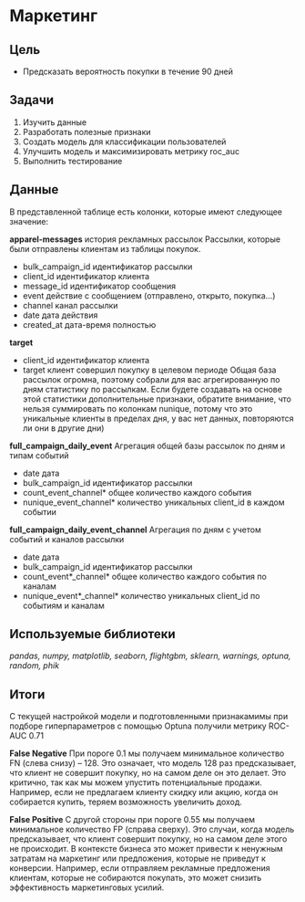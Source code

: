 # Маркетинг
## Цель
- Предсказать вероятность покупки в течение 90 дней

## Задачи
1. Изучить данные
2. Разработать полезные признаки
3. Создать модель для классификации пользователей
4. Улучшить модель и максимизировать метрику roc_auc
5. Выполнить тестирование

## Данные
В представленной таблице есть колонки, которые имеют следующее значение:

**apparel-messages** история рекламных рассылок
Рассылки, которые были отправлены клиентам из таблицы покупок. 
- bulk_campaign_id идентификатор рассылки 
- client_id идентификатор клиента 
- message_id идентификатор сообщения 
- event действие с сообщением (отправлено, открыто, покупка…) 
- channel канал рассылки 
- date дата действия 
- created_at дата-время полностью 

**target** 
- client_id идентификатор клиента 
- target клиент совершил покупку в целевом периоде 
Общая база рассылок огромна, поэтому собрали для вас агрегированную по дням статистику по рассылкам. Если будете создавать на основе этой статистики дополнительные признаки, обратите внимание, что нельзя суммировать по колонкам nunique, потому что это уникальные клиенты в пределах дня, у вас нет данных, повторяются ли они в другие дни) 

**full_campaign_daily_event** 
Агрегация общей базы рассылок по дням и типам событий 
- date дата 
- bulk_campaign_id идентификатор рассылки
- count_event_channel* общее количество каждого события 
- nunique_event_channel* количество уникальных client_id в каждом событии 

**full_campaign_daily_event_channel** 
Агрегация по дням с учетом событий и каналов рассылки 
- date дата 
- bulk_campaign_id идентификатор рассылки 
- count_event*_channel* общее количество каждого события по каналам
- nunique_event*_channel* количество уникальных client_id по событиям и каналам 

## Используемые библиотеки
*pandas, numpy, matplotlib, seaborn, flightgbm, sklearn, warnings, optuna, random, phik*

## Итоги
С текущей настройкой модели и подготовленными признакамимы при подборе гиперпараметров с помощью Optuna получили метрику ROC-AUC 0.71

**False Negative**
  При пороге 0.1 мы получаем минимальное количество FN (слева снизу)  – 128. Это означает, 
что модель 128 раз предсказывает, что клиент не совершит покупку, но на самом деле он это делает. Это критично, так как мы можем упустить потенциальные продажи. Например, если не предлагаем клиенту скидку или акцию, когда он собирается купить, теряем возможность увеличить доход. 

**False Positive**
  С другой стороны при пороге 0.55 мы получаем минимальное количество FP (справа сверху). Это случаи, когда модель предсказывает, что клиент совершит покупку, но на самом деле этого не происходит. В контексте бизнеса это может привести к ненужным затратам на маркетинг или предложения, которые не приведут к конверсии. Например, если отправляем рекламные предложения клиентам, которые не собираются покупать, это может снизить эффективность маркетинговых усилий.
